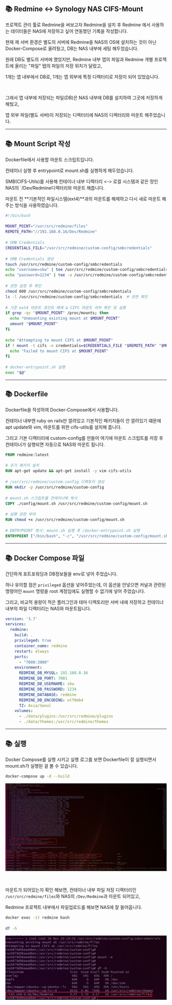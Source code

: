 ## 📚 Redmine <-> Synology NAS CIFS-Mount

프로젝트 관리 툴로 Redmine을 써보고자 Redmine을 설치 후 Redmine 에서 사용하는 데이터들은 NAS에 저장하고 싶어 연동했던 기록을 작성합니다.

현재 제 서버 환경은 별도의 서버에 Redmine을 NAS의 OS에 설치하는 것이 아닌 Docker-Compose로 올려뒀고, DB는 NAS 내부에 세팅 해두었습니다.

원래 DB도 별도의 서버에 했었지만, Redmine 내부 앱의 파일과 Redmine 개별 프로젝트에 올리는 "파일" 탭의 파일의 저장 위치가 달랐고,

1개는 앱 내부에서 DB로, 1개는 앱 외부에 특정 디렉터리로 저장이 되어 있었습니다.

<br>

그래서 앱 내부에 저장되는 파일(DB)은 NAS 내부에 DB를 설치하여 그곳에 저장하게 해뒀고, 

앱 외부 파일(별도 서버)이 저장되는 디렉터리에 NAS의 디렉터리와 마운트 해주었습니다.  

---

## 📚 Mount Script 작성

Dockerfile에서 사용할 마운트 스크립트입니다.

컨테이너 실행 후 entrypoint로 mount.sh를 실행하게 해두었습니다.

SMB(CIFS-Utils)를 사용해 컨테이너 내부 디렉터리 <-> 로컬 시스템과 같은 망인 NAS의 `/Dev/Redmine디렉터리와 마운트 해줍니다.

마운트 전 **기본적인 파일시스템(ext4)**과의 마운트를 해제하고 다시 새로 마운트 해주는 방식을 사용하였습니다.

```bash
#!/bin/bash

MOUNT_POINT="/usr/src/redmine/files"
REMOTE_PATH="//192.168.0.16/Dev/Redmine"

# SMB Credentials
CREDENTIALS_FILE="/usr/src/redmine/custom-config/smbcredentials"

# SMB Credentials 생성
touch /usr/src/redmine/custom-config/smbcredentials
echo "username=skw" | tee /usr/src/redmine/custom-config/smbcredentials
echo "password=1234" | tee -a /usr/src/redmine/custom-config/smbcredentials

# 권한 설정 후 확인
chmod 600 /usr/src/redmine/custom-config/smbcredentials
ls -l /usr/src/redmine/custom-config/smbcredentials  # 권한 확인

# 기존 ext4 마운트 포인트 해제 & CIFS 마운트 여부 확인 및 실행
if grep -qs "$MOUNT_POINT" /proc/mounts; then
  echo "Unmounting existing mount at $MOUNT_POINT"
  umount "$MOUNT_POINT"
fi

echo "Attempting to mount CIFS at $MOUNT_POINT"
if ! mount -t cifs -o credentials=$CREDENTIALS_FILE "$REMOTE_PATH" "$MOUNT_POINT"; then
  echo "Failed to mount CIFS at $MOUNT_POINT"
fi

# docker-entrypoint.sh 실행
exec "$@"
```

---

## 📚 Dockerfile

Dockerfile을 작성하여 Docker-Compose에서 사용합니다.

컨테이너 내부엔 ruby on rails만 깔려있고 기본적인 패키지들이 안 깔려있기 떄문에 apt update와 vim, 마운트를 위한 cifs-utils를 설치해 줍니다.

그리고 기본 디렉터리에 custom-config를 만들어 여기에 마운트 스크립트를 저장 후 컨테이너가 실행되면 자동으로 NAS와 마운트 됩니다.

```dockerfile
FROM redmine:latest

# 추가 패키지 설치
RUN apt-get update && apt-get install -y vim cifs-utils

# /usr/src/redmine/custom-config 디렉토리 생성
RUN mkdir -p /usr/src/redmine/custom-config

# mount.sh 스크립트를 컨테이너에 복사
COPY ./config/mount.sh /usr/src/redmine/custom-config/mount.sh

# 실행 권한 부여
RUN chmod +x /usr/src/redmine/custom-config/mount.sh

# ENTRYPOINT 명시: mount.sh 실행 후 /docker-entrypoint.sh 실행
ENTRYPOINT ["/bin/bash", "-c", "/usr/src/redmine/custom-config/mount.sh && exec /docker-entrypoint.sh rails server -b 0.0.0.0"]
```

---

## 📚 Docker Compose 파일

간단하게 포트포워딩과 DB정보들을 env로 넣어 주었습니다.

하나 유의할 점은 `privileged` 옵션을 넣어주었는데, 이 옵션을 안넣으면 커널과 관련된 명령어인 `mount` 명령을 root 계정임에도 실행할 수 없기에 넣어 주었습니다.

그리고, 비교적 용량이 적은 플러그인과 테마 디렉토리만 서버 내에 저장하고 컨테이너 내부의 파일 디렉터리는 NAS와 마운트됩니다.


```yaml
version: '3.7'
services:
  redmine:
    build: .
    privileged: true
    container_name: redmine
    restart: always
    ports:
      - "7000:3000"
    environment:
      REDMINE_DB_MYSQL: 192.168.0.16
      REDMINE_DB_PORT: 7001
      REDMINE_DB_USERNAME: skw
      REDMINE_DB_PASSWORD: 1234
      REDMINE_DATABASE: redmine
      REDMINE_DB_ENCODING: utf8mb4
      TZ: Asia/Seoul
    volumes:
      - ./data/plugins:/usr/src/redmine/plugins
      - ./data/themes:/usr/src/redmine/themes
```

---

## 📚 실행

Docker Compose를 실행 시키고 실행 로그를 보면 Dockerfile이 잘 실행되면서 mount.sh가 실행된 걸 볼 수 있습니다.

```bash
docker-compose up -d --build
```

![](./1.png)

<br>

마운트가 되어있는지 확인 해보면, 컨테이너 내부 파일 저장 디렉터리인 `/usr/src/redmine/files`와 NAS의 `/Dev/Redmine`과 마운트 되어있고,

Redmine 프로젝트 내부에서 파일업로드를 해보면 NAS에 잘 들어옵니다.

```bash
docker exec -it redmine bash

df -h
```

![](./2.png)
